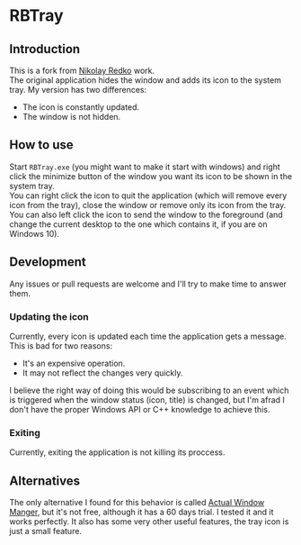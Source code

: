 # RBTray
## Introduction
This is a fork from [Nikolay Redko](http://rbtray.sourceforge.net/) work.  
The original application hides the window and adds its icon to the system tray. My version has two differences:
- The icon is constantly updated.
- The window is not hidden.

## How to use
Start `RBTray.exe` (you might want to make it start with windows) and right click the minimize button of the window you want its icon to be shown in the system tray.  
You can right click the icon to quit the application (which will remove every icon from the tray), close the window or remove only its icon from the tray.  
You can also left click the icon to send the window to the foreground (and change the current desktop to the one which contains it, if you are on Windows 10).

## Development
Any issues or pull requests are welcome and I'll try to make time to answer them. 

### Updating the icon
Currently, every icon is updated each time the application gets a message. This is bad for two reasons:
- It's an expensive operation.
- It may not reflect the changes very quickly.

I believe the right way of doing this would be subscribing to an event which is triggered when the window status (icon, title) is changed, but I'm afrad I don't have the proper Windows API or C++ knowledge to achieve this.

### Exiting
Currently, exiting the application is not killing its proccess.

## Alternatives
The only alternative I found for this behavior is called [Actual Window Manger](https://www.actualtools.com/windowmanager/), but it's not free, although it has a 60 days trial. I tested it and it works perfectly. It also has some very other useful features, the tray icon is just a small feature.
